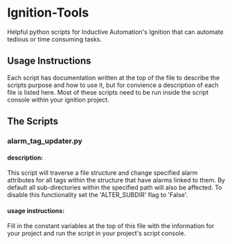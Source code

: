 # Ignition-Tools
Helpful python scripts for Inductive Automation's Ignition that can automate tedious or time consuming tasks.

## Usage Instructions
Each script has documentation written at the top of the file to describe the scripts purpose and how to use it, but for convience a description of each file is listed here. Most of these scripts need to be run inside the script console within your ignition project.

## The Scripts
### alarm_tag_updater.py
#### description:
This script will traverse a file structure and change specified alarm attributes for all tags within the structure that have alarms linked to them. By default all sub-directories within the specified path will also be affected. To disable this functionality set the 'ALTER_SUBDIR' flag to 'False'.
#### usage instructions:
Fill in the constant variables at the top of this file with the information for your project and run the script in your project's script console.
